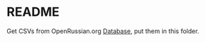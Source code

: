 # README

Get CSVs from OpenRussian.org [Database](https://app.togetherdb.com/db/fwoedz5fvtwvq03v/russian3), put them in this folder.
